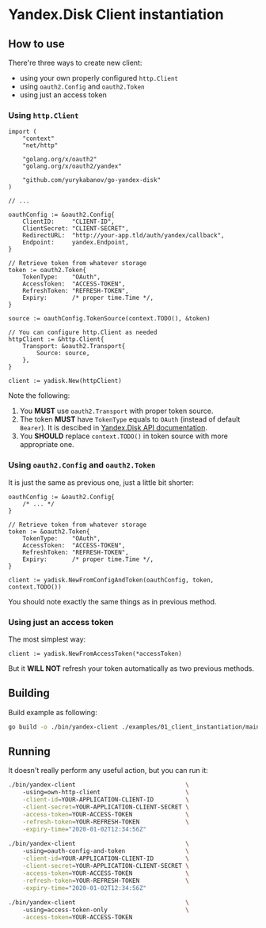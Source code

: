 # Yandex.Disk Client instantiation

## How to use

There're three ways to create new client:
- using your own properly configured `http.Client`
- using `oauth2.Config` and `oauth2.Token`
- using just an access token

### Using `http.Client`

```
import (
	"context"
	"net/http"
	
	"golang.org/x/oauth2"
	"golang.org/x/oauth2/yandex"

	"github.com/yurykabanov/go-yandex-disk"
)

// ...

oauthConfig := &oauth2.Config{
    ClientID:     "CLIENT-ID",
    ClientSecret: "CLIENT-SECRET",
    RedirectURL:  "http://your-app.tld/auth/yandex/callback",
    Endpoint:     yandex.Endpoint,
}

// Retrieve token from whatever storage
token := oauth2.Token{
    TokenType:    "OAuth",
    AccessToken:  "ACCESS-TOKEN",
    RefreshToken: "REFRESH-TOKEN",
    Expiry:       /* proper time.Time */,
}

source := oauthConfig.TokenSource(context.TODO(), &token)

// You can configure http.Client as needed
httpClient := &http.Client{
    Transport: &oauth2.Transport{
        Source: source,
    },
}

client := yadisk.New(httpClient)
```

Note the following:
1. You **MUST** use `oauth2.Transport` with proper token source.
2. The token **MUST** have `TokenType` equals to `OAuth` (instead of
default `Bearer`). It is descibed in
[Yandex.Disk API documentation](https://tech.yandex.com/disk/api/concepts/quickstart-docpage/).
3. You **SHOULD** replace `context.TODO()` in token source with more
appropriate one.

### Using `oauth2.Config` and `oauth2.Token`

It is just the same as previous one, just a little bit shorter:

```
oauthConfig := &oauth2.Config{
    /* ... */
}

// Retrieve token from whatever storage
token := &oauth2.Token{
    TokenType:    "OAuth",
    AccessToken:  "ACCESS-TOKEN",
    RefreshToken: "REFRESH-TOKEN",
    Expiry:       /* proper time.Time */,    
}

client := yadisk.NewFromConfigAndToken(oauthConfig, token, context.TODO())
```

You should note exactly the same things as in previous method.

### Using just an access token

The most simplest way:
```
client := yadisk.NewFromAccessToken(*accessToken)
```

But it **WILL NOT** refresh your token automatically as two previous methods.

## Building
Build example as following:
```bash
go build -o ./bin/yandex-client ./examples/01_client_instantiation/main.go

```

## Running
It doesn't really perform any useful action, but you can run it:
```bash
./bin/yandex-client                               \ 
    -using=own-http-client                        \
    -client-id=YOUR-APPLICATION-CLIENT-ID         \
    -client-secret=YOUR-APPLICATION-CLIENT-SECRET \
    -access-token=YOUR-ACCESS-TOKEN               \
    -refresh-token=YOUR-REFRESH-TOKEN             \
    -expiry-time="2020-01-02T12:34:56Z"
    
./bin/yandex-client                               \ 
    -using=oauth-config-and-token                 \
    -client-id=YOUR-APPLICATION-CLIENT-ID         \
    -client-secret=YOUR-APPLICATION-CLIENT-SECRET \
    -access-token=YOUR-ACCESS-TOKEN               \
    -refresh-token=YOUR-REFRESH-TOKEN             \
    -expiry-time="2020-01-02T12:34:56Z"
    
./bin/yandex-client                               \ 
    -using=access-token-only                      \
    -access-token=YOUR-ACCESS-TOKEN                            
```
